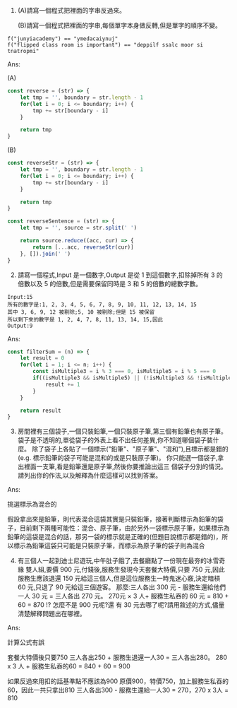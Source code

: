1. (A)請寫一個程式把裡面的字串反過來。

    (B)請寫一個程式把裡面的字串,每個單字本身做反轉,但是單字的順序不變。

```
f("junyiacademy") == "ymedacaiynuj"
f("flipped class room is important") == "deppilf ssalc moor si tnatropmi"
```

Ans:


(A)
```javascript
const reverse = (str) => {
    let tmp = '', boundary = str.length - 1
    for(let i = 0; i <= boundary; i++) {
        tmp += str[boundary - i]
    }

    return tmp
}
```

(B)
```javascript 
const reverseStr = (str) => {
    let tmp = '', boundary = str.length - 1
    for(let i = 0; i <= boundary; i++) {
        tmp += str[boundary - i]
    }

    return tmp
}

const reverseSentence = (str) => {
    let tmp = '', source = str.split(' ')

    return source.reduce((acc, cur) => {
        return [...acc, reverseStr(cur)]
    }, []).join(' ')
}
```

2. 請寫一個程式,Input 是一個數字,Output 是從 1 到這個數字,扣除掉所有 3 的
倍數以及 5 的倍數,但是需要保留同時是 3 和 5 的倍數的總數字數。

```
Input:15
所有的數字是:1, 2, 3, 4, 5, 6, 7, 8, 9, 10, 11, 12, 13, 14, 15
其中 3, 6, 9, 12 被剔除;5, 10 被剔除;但是 15 被保留
所以剩下來的數字是 1, 2, 4, 7, 8, 11, 13, 14, 15,因此
Output:9
```

Ans: 
```javascript
const filterSum = (n) => {
    let result = 0
    for(let i = 1; i <= n; i++) {
        const isMultiple3 = i % 3 === 0, isMultiple5 = i % 5 === 0
        if((isMultiple3 && isMultiple5) || (!isMultiple3 && !isMultiple5)) {
            result += 1
        }
    }

    return result
}
```

3. 房間裡有三個袋子,一個只裝鉛筆,一個只裝原子筆,第三個有鉛筆也有原子筆。
袋子是不透明的,單從袋子的外表上看不出任何差異,你不知道哪個袋子裝什麼。
除了袋子上各貼了一個標示("鉛筆"、"原子筆"、"混和"),且標示都是錯的
(e.g. 標示鉛筆的袋子可能是混和的或是只裝原子筆)。
你只能選一個袋子,拿出裡面一支筆,看是鉛筆還是原子筆,然後你要推論出這三
個袋子分別的情況。請列出你的作法,以及解釋為什麼這樣可以找到答案。

Ans: 

挑選標示為混合的


假設拿出來是鉛筆，則代表混合這袋其實是只裝鉛筆，接著判斷標示為鉛筆的袋子，目前剩下兩種可能性：混合、原子筆，由於另外一袋標示原子筆，如果標示為鉛筆的這袋是混合的話，那另一袋的標示就是正確的(但題目說標示都是錯的)，所以標示為鉛筆這袋只可能是只裝原子筆，而標示為原子筆的袋子則為混合



4. 有三個人一起到迪士尼遊玩,中午肚子餓了,去餐廳點了一份現在最夯的冰雪奇緣
雙人組,要價 900 元,付錢後,服務生發現今天套餐大特價,只要 750 元,因此
服務生應該退還 150 元給這三個人,但是這位服務生一時鬼迷心竅,決定暗槓 60
元,只退了 90 元給這三個遊客。
那麼:三人各出 300 元 - 服務生還給他們一人 30 元 = 三人各出 270 元。
270元 × 3 人+ 服務生私吞的 60 元 = 810 + 60 = 870 !? 怎麼不是 900 元呢?還
有 30 元去哪了呢?請用敘述的方式,儘量清楚解釋問題出在哪裡。


Ans:

計算公式有誤

套餐大特價後只要750
三人各出250 + 服務生退還一人30 = 三人各出280。
280 x 3 人 + 服務生私吞的60 = 840 + 60 = 900

如果反過來用扣的話基準點不應該為900
原價900，特價750，加上服務生私吞的60，因此一共只拿出810
三人各出300 - 服務生還給一人30 = 270，270 x 3人 = 810
